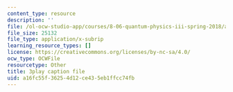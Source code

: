 ```yaml
---
content_type: resource
description: ''
file: /ol-ocw-studio-app/courses/8-06-quantum-physics-iii-spring-2018/a16fc55f36254d12ce435eb1ffcc74fb_BTru_P0ruYQ.srt
file_size: 25132
file_type: application/x-subrip
learning_resource_types: []
license: https://creativecommons.org/licenses/by-nc-sa/4.0/
ocw_type: OCWFile
resourcetype: Other
title: 3play caption file
uid: a16fc55f-3625-4d12-ce43-5eb1ffcc74fb
---
```

